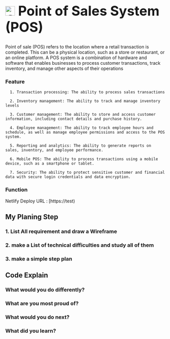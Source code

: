 <h1 style="font-size:300%;"><img width="30" alt="Screenshot 2565-11-16 at 14 05 55" src="https://cdn-icons-png.flaticon.com/512/2727/2727313.png"> Point of Sales System (POS)</h1>


  Point of sale (POS) refers to the location where a retail transaction is completed. This can be a physical location, such as a store or restaurant, or an online platform. A POS system is a combination of hardware and software that enables businesses to process customer transactions, track inventory, and manage other aspects of their operations



<h3>Feature</h3>

      1. Transaction processing: The ability to process sales transactions

      2. Inventory management: The ability to track and manage inventory levels

      3. Customer management: The ability to store and access customer information, including contact details and purchase history.

      4. Employee management: The ability to track employee hours and schedule, as well as manage employee permissions and access to the POS system.

      5. Reporting and analytics: The ability to generate reports on sales, inventory, and employee performance.

      6. Mobile POS: The ability to process transactions using a mobile device, such as a smartphone or tablet.

      7. Security: The ability to protect sensitive customer and financial data with secure login credentials and data encryption.

<h3>Function</h3>


Netlify Deploy URL : [https://test)

<h2>My Planing Step</h2>

<h3>1. List All requirement and draw a Wireframe</h3>




<h3>2. make a List of technical difficulties and study all of them</h3>



<h3>3. make a simple step plan</h3>



<h2>Code Explain</h2>




<h3>What would you do differently?</h3>



<h3>What are you most proud of?</h3>



<h3>What would you do next?</h3>

   
   

<h3>What did you learn?</h3>


